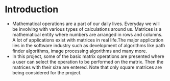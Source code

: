 # Introduction

   * Mathematical operations are a part of our daily lives. Everyday we will be involving with various types of calculations around us. Matrices is a mathematical entity where numbers are arranged in rows and columns. A lot of applications exist with matrices in real life.The major application lies in the software industry such as development of algorithms like path finder algorithms, image processing algorithms and many more.
  * In this project, some of the basic matrix operations are presented where a user can select the operation to be performed on the matrix. Then the matrices with their size are entered. Note that only square matrices are being considered for the project.
